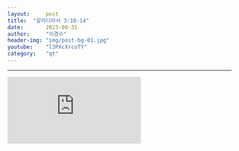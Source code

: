 ```yaml
---
layout:     post
title:	"갈라디아서 3:10-14"
date:       2023-08-31
author:     "이경수"
header-img: "img/post-bg-01.jpg"
youtube:    "l3PXcXrcoTY"
category:   "qt"
---
```


<hr>
<div class="youtube">
    <iframe src="https://www.youtube.com/embed/l3PXcXrcoTY" title="YouTube video player" frameborder="0" allow="accelerometer; autoplay; clipboard-write; encrypted-media; gyroscope; picture-in-picture; web-share" allowfullscreen></iframe>
</div>